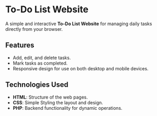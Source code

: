 # To-Do List Website

A simple and interactive **To-Do List Website** for managing daily tasks directly from your browser.

## Features
- Add, edit, and delete tasks.
- Mark tasks as completed.
- Responsive design for use on both desktop and mobile devices.

## Technologies Used
- **HTML**: Structure of the web pages.
- **CSS**: Simple Styling the layout and design.
- **PHP**: Backend functionality for dynamic operations.
